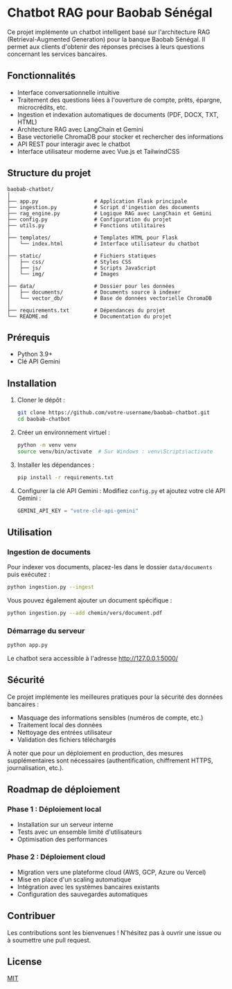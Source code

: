 # Chatbot RAG pour Baobab Sénégal

Ce projet implémente un chatbot intelligent basé sur l'architecture RAG (Retrieval-Augmented Generation) pour la banque Baobab Sénégal. Il permet aux clients d'obtenir des réponses précises à leurs questions concernant les services bancaires.

## Fonctionnalités

- Interface conversationnelle intuitive
- Traitement des questions liées à l'ouverture de compte, prêts, épargne, microcrédits, etc.
- Ingestion et indexation automatiques de documents (PDF, DOCX, TXT, HTML)
- Architecture RAG avec LangChain et Gemini
- Base vectorielle ChromaDB pour stocker et rechercher des informations
- API REST pour interagir avec le chatbot
- Interface utilisateur moderne avec Vue.js et TailwindCSS

## Structure du projet

```
baobab-chatbot/
│
├── app.py                  # Application Flask principale
├── ingestion.py            # Script d'ingestion des documents
├── rag_engine.py           # Logique RAG avec LangChain et Gemini
├── config.py               # Configuration du projet
├── utils.py                # Fonctions utilitaires
│
├── templates/              # Templates HTML pour Flask
│   └── index.html          # Interface utilisateur du chatbot
│
├── static/                 # Fichiers statiques
│   ├── css/                # Styles CSS
│   ├── js/                 # Scripts JavaScript
│   └── img/                # Images
│
├── data/                   # Dossier pour les données
│   ├── documents/          # Documents source à indexer
│   └── vector_db/          # Base de données vectorielle ChromaDB
│
├── requirements.txt        # Dépendances du projet
└── README.md               # Documentation du projet
```

## Prérequis

- Python 3.9+
- Clé API Gemini

## Installation

1. Cloner le dépôt :
   ```bash
   git clone https://github.com/votre-username/baobab-chatbot.git
   cd baobab-chatbot
   ```

2. Créer un environnement virtuel :
   ```bash
   python -m venv venv
   source venv/bin/activate  # Sur Windows : venv\Scripts\activate
   ```

3. Installer les dépendances :
   ```bash
   pip install -r requirements.txt
   ```

4. Configurer la clé API Gemini :
   Modifiez `config.py` et ajoutez votre clé API Gemini :
   ```python
   GEMINI_API_KEY = "votre-clé-api-gemini"
   ```

## Utilisation

### Ingestion de documents

Pour indexer vos documents, placez-les dans le dossier `data/documents` puis exécutez :

```bash
python ingestion.py --ingest
```

Vous pouvez également ajouter un document spécifique :

```bash
python ingestion.py --add chemin/vers/document.pdf
```

### Démarrage du serveur

```bash
python app.py
```

Le chatbot sera accessible à l'adresse http://127.0.0.1:5000/

## Sécurité

Ce projet implémente les meilleures pratiques pour la sécurité des données bancaires :

- Masquage des informations sensibles (numéros de compte, etc.)
- Traitement local des données
- Nettoyage des entrées utilisateur
- Validation des fichiers téléchargés

À noter que pour un déploiement en production, des mesures supplémentaires sont nécessaires (authentification, chiffrement HTTPS, journalisation, etc.).

## Roadmap de déploiement

### Phase 1 : Déploiement local
- Installation sur un serveur interne
- Tests avec un ensemble limité d'utilisateurs
- Optimisation des performances

### Phase 2 : Déploiement cloud
- Migration vers une plateforme cloud (AWS, GCP, Azure ou Vercel)
- Mise en place d'un scaling automatique
- Intégration avec les systèmes bancaires existants
- Configuration des sauvegardes automatiques

## Contribuer

Les contributions sont les bienvenues ! N'hésitez pas à ouvrir une issue ou à soumettre une pull request.

## License

[MIT](LICENSE)